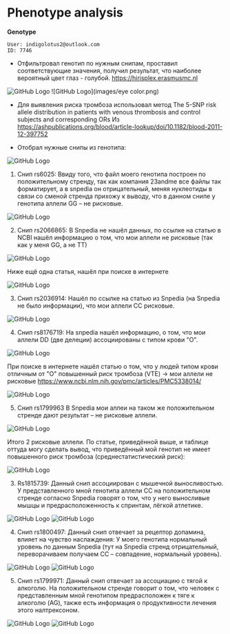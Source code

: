 # Phenotype analysis
**Genotype**
```
User: indigolotus2@outlook.com
ID: 7746
```
- Отфильтровал генотип по нужным снипам, проставил соответствующие значения, получил результат, что наиболее вероятный цвет глаз - голубой.
https://hirisplex.erasmusmc.nl
 
![GitHub Logo](images/hirisplex.png)
![GitHub Logo](images/eye color.png)
 

- Для выявления риска тромбоза использовал метод The 5-SNP risk allele distribution in patients with venous thrombosis and control subjects and corresponding ORs
Из https://ashpublications.org/blood/article-lookup/doi/10.1182/blood-2011-12-397752

- Отобрал нужные снипы из генотипа:

![GitHub Logo](images/trombosis.png)
 
1.	Снип rs6025:
Ввиду того, что файл моего генотипа построен по положительному стренду, так как компания 23andme все файлы так форматирует, а в snpedia он отрицательный, меняя нуклеотиды в связи со сменой стренда прихожу к выводу, что в данном снипе у генотипа аллели GG – не рисковые.

![GitHub Logo](images/Рисунок33.png)

2.	Снип rs2066865:
В Snpedia не нашёл данных, по ссылке на статью в NCBI нашёл информацию о том, что мои аллели не рисковые (так как у меня GG, а не ТТ)

![GitHub Logo](images/Рисунок34.png)

Ниже ещё одна статья, нашёл при поиске в интернете
 
![GitHub Logo](images/Рисунок35.png)

3.	Снип rs2036914:
Нашёл по ссылке на статью из Snpedia (на Snpedia не было информации), что мои аллели СС рисковые.
 
![GitHub Logo](images/Рисунок36.png)

4.	Снип rs8176719:
На snpedia нашёл информацию, о том, что мои аллели DD (две делеции) ассоциированы с типом крови "О".
 
![GitHub Logo](images/Рисунок37.png)

При поиске в интернете нашёл статью о том, что у людей типом крови отличным от "О" повышенный риск тромбоза (VTE) -> мои аллели не рисковые
https://www.ncbi.nlm.nih.gov/pmc/articles/PMC5338014/

![GitHub Logo](images/Рисунок38.png)

5.	Снип rs1799963
В Snpedia мои аллеи на таком же положительном стренде дают результат – не рисковые аллели.
 
![GitHub Logo](images/Рисунок39.png)

Итого 2 рисковые аллели.
По статье, приведённой выше, и таблице оттуда могу сделать вывод, что приведённый мой генотип не имеет повышенного риск тромбоза (среднестатистический риск):
 
![GitHub Logo](images/graphik.png)



3)	Rs1815739:
Данный снип ассоциирован с мышечной выносливостью. У представленного мной генотипа аллели СС на положительном стренде согласно Snpedia говорят о том, что у него выносливые мышцы и предрасположенность к спринтам, лёгкой атлетике.
 
![GitHub Logo](images/Рисунок41.png)
![GitHub Logo](images/Рисунок42.png)
 
4)	Снип rs1800497:
Данный снип отвечает за рецептор допамина, влияет на чувство наслаждения:
У моего генотипа нормальный уровень по данным Snpedia (тут на Snpedia стренд отрицательный, переворачиваем получаем CC – совпадение, нормальный уровень).
 
![GitHub Logo](images/Рисунок43.png)
![GitHub Logo](images/Рисунок44.png)
 
5)	Снип rs1799971:
Данный снип отвечает за ассоциацию с тягой к алкоголю.
На положительном стренде говорит о том, что человек с представленным мной генотипом предрасположен к тяге к алкоголю (AG), также есть информация о продуктивности лечения этого налтрексоном.
 
![GitHub Logo](images/Рисунок45.png)
![GitHub Logo](images/Рисунок46.png)
 
